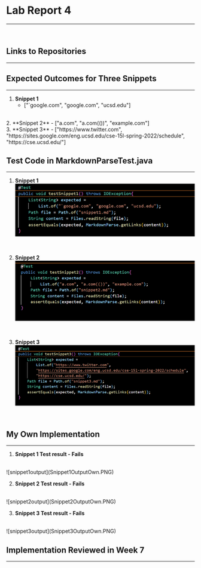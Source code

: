 # Lab Report 4
---
<br/>

## Links to Repositories
---

## Expected Outcomes for Three Snippets
---
1. **Snippet 1**
    - ["`google.com", "google.com", "ucsd.edu"]
<br/>
2. **Snippet 2**
    - ["a.com", "a.com(())", "example.com"]
<br/>
3. **Snippet 3**
    - ["https://www.twitter.com", "https://sites.google.com/eng.ucsd.edu/cse-15l-spring-2022/schedule", "https://cse.ucsd.edu/"]

## Test Code in MarkdownParseTest.java
---

1. **Snippet 1**
![snippet1test](snippet1_test.PNG)
<br/>

2. **Snippet 2**
![snippet2test](snippet2_test.PNG)
<br/>

3. **Snippet 3**
![snippet3test](snippet3_test.PNG)
<br/>

## My Own Implementation
---

1. **Snippet 1 Test result - Fails**
<br/>
![snippet1output](Snippet1OutputOwn.PNG)

2. **Snippet 2 Test result - Fails**
<br/>
![snippet2output](Snippet2OutputOwn.PNG)

3. **Snippet 3 Test result - Fails**
<br/>
![snippet3output](Snippet3OutputOwn.PNG)

<br/>




## Implementation Reviewed in Week 7
---